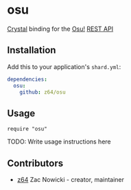# osu

[Crystal](https://crystal-lang.org/) binding for the [Osu!](https://osu.ppy.sh/)
[REST API](https://github.com/ppy/osu-api/wiki)

## Installation

Add this to your application's `shard.yml`:

```yaml
dependencies:
  osu:
    github: z64/osu
```

## Usage

```crystal
require "osu"
```

TODO: Write usage instructions here

## Contributors

- [z64](https://github.com/z64) Zac Nowicki - creator, maintainer
